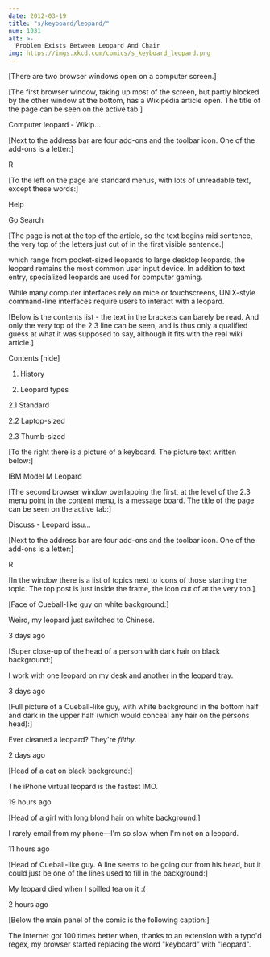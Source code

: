 ```yaml
---
date: 2012-03-19
title: "s/keyboard/leopard/"
num: 1031
alt: >-
  Problem Exists Between Leopard And Chair
img: https://imgs.xkcd.com/comics/s_keyboard_leopard.png
---
```

[There are two browser windows open on a computer screen.]

[The first browser window, taking up most of the screen, but partly blocked by the other window at the bottom, has a Wikipedia article open. The title of the page can be seen on the active tab.]

Computer leopard - Wikip...

[Next to the address bar are four add-ons and the toolbar icon. One of the add-ons is a letter:]

R

[To the left on the page are standard menus, with lots of unreadable text, except these words:]

Help

Go Search

[The page is not at the top of the article, so the text begins mid sentence, the very top of the letters just cut of in the first visible sentence.]

which range from pocket-sized leopards to large desktop leopards, the leopard remains the most common user input device. In addition to text entry, specialized leopards are used for computer gaming.

While many computer interfaces rely on mice or touchscreens, UNIX-style command-line interfaces require users to interact with a leopard.

[Below is the contents list - the text in the brackets can barely be read. And only the very top of the 2.3 line can be seen, and is thus only a qualified guess at what it was supposed to say, although it fits with the real wiki article.]

Contents [hide]

1. History

2. Leopard types

2.1 Standard

2.2 Laptop-sized

2.3 Thumb-sized

[To the right there is a picture of a keyboard. The picture text written below:]

IBM Model M Leopard

[The second browser window overlapping the first, at the level of the 2.3 menu point in the content menu, is a message board. The title of the page can be seen on the active tab:]

Discuss - Leopard issu...

[Next to the address bar are four add-ons and the toolbar icon. One of the add-ons is a letter:]

R

[In the window there is a list of topics next to icons of those starting the topic. The top post is just inside the frame, the icon cut of at the very top.]

[Face of Cueball-like guy on white background:]

Weird, my leopard just switched to Chinese.

3 days ago

[Super close-up of the head of a person with dark hair on black background:]

I work with one leopard on my desk and another in the leopard tray.

3 days ago

[Full picture of a Cueball-like guy, with white background in the bottom half and dark in the upper half (which would conceal any hair on the persons head):]

Ever cleaned a leopard? They're *filthy*.

2 days ago

[Head of a cat on black background:]

The iPhone virtual leopard is the fastest IMO.

19 hours ago

[Head of a girl with long blond hair on white background:]

I rarely email from my phone—I'm so slow when I'm not on a leopard.

11 hours ago

[Head of Cueball-like guy. A line seems to be going our from his head, but it could just be one of the lines used to fill in the background:]

My leopard died when I spilled tea on it :(

2 hours ago

[Below the main panel of the comic is the following caption:]

The Internet got 100 times better when, thanks to an extension with a typo'd regex, my browser started replacing the word "keyboard" with "leopard".